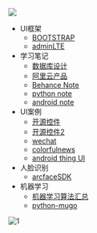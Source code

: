 ![](http://ww1.sinaimg.cn/large/005Xtdi2jw1f6307cu3krj30rs05kglz.jpg)

* UI框架
    * [BOOTSTRAP](https://github.com/sideboyd/bootstrap)
    * [adminLTE](https://github.com/sideboyd/AdminLTE)
* 学习笔记
    * [数据库设计](https://github.com/sideboyd/markdown/blob/master/files/data%20design.md)
    * [阿里云产品](https://github.com/sideboyd/markdown/blob/master/files/aliyun.md)
    * [Behance Note](https://github.com/sideboyd/markdown/blob/master/files/Behance%20Note.md)
    * [python note](https://github.com/sideboyd/markdown/blob/master/files/Python%20note.md)
    * [android note](https://github.com/sideboyd/AndroidNote)
* UI案例
    * [开源控件](https://github.com/sideboyd/android-open-project)
    * [开源控件2](https://github.com/sideboyd/awesome-android)
    * [wechat](https://github.com/sideboyd/weui)
    * [colorfulnews](https://github.com/sideboyd/ColorfulNews)
    * [android thing UI](https://github.com/sideboyd/sample-simpleui)
* 人脸识别
    * [arcfaceSDK](https://github.com/sideboyd/ArcFaceDemo)
* 机器学习
    * [机器学习算法汇总](https://github.com//RedditSota/state-of-the-art-result-for-machine-learning-problems)
    * [python-mugo](https://github.com/brilee/MuGo)


![1](https://github.com/sideboyd/markdown/blob/master/image/%E5%9C%BA%E6%99%AFsiri%2BEDGE.gif)
